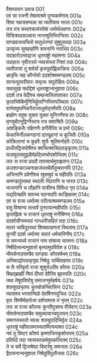 वैशम्पायन उवाच	001  
एवं सा रजनी तेषामाश्रमे पुण्यकर्मणाम्	001a  
शिवा नक्षत्रसम्पन्ना सा व्यतीयाय भारत	001c  
तत्र तत्र कथाश्चासंस्तेषां धर्मार्थलक्षणाः	002a  
विचित्रपदसञ्चारा नानाश्रुतिभिरन्विताः	002c  
पाण्डवास्त्वभितो मातुर्धरण्यां सुषुपुस्तदा	003a  
उत्सृज्य सुमहार्हाणि शयनानि नराधिप	003c  
यदाहारोऽभवद्राजा धृतराष्ट्रो महामनाः	004a  
तदाहारा नृवीरास्ते न्यवसंस्तां निशां तदा	004c  
व्यतीतायां तु शर्वर्यां कृतपूर्वाह्णिकक्रियः	005a  
भ्रातृभिः सह कौन्तेयो ददर्शाश्रममण्डलम्	005c  
सान्तःपुरपरीवारः सभृत्यः सपुरोहितः	006a  
यथासुखं यथोद्देशं धृतराष्ट्राभ्यनुज्ञया	006c  
ददर्श तत्र वेदीश्च सम्प्रज्वलितपावकाः	007a  
कृताभिषेकैर्मुनिभिर्हुताग्निभिरुपस्थिताः	007c  
वानेयपुष्पनिकरैराज्यधूमोद्गमैरपि	008a  
ब्राह्मेण वपुषा युक्ता युक्ता मुनिगणैश्च ताः	008c  
मृगयूथैरनुद्विग्नैस्तत्र तत्र समाश्रितैः	009a  
अशङ्कितैः पक्षिगणैः प्रगीतैरिव च प्रभो	009c  
केकाभिर्नीलकण्ठानां दात्यूहानां च कूजितैः	010a  
कोकिलानां च कुहरैः शुभैः श्रुतिमनोहरैः	010c  
प्राधीतद्विजघोषैश्च क्वचित्क्वचिदलङ्कृतम्	011a  
फलमूलसमुद्वाहैर्महद्भिश्चोपशोभितम्	011c  
ततः स राजा प्रददौ तापसार्थमुपाहृतान्	012a  
कलशान्काञ्चनान्राजंस्तथैवौदुम्बरानपि	012c  
अजिनानि प्रवेणीश्च स्रुक्स्रुवं च महीपतिः	013a  
कमण्डलूंस्तथा स्थालीः पिठराणि च भारत	013c  
भाजनानि च लौहानि पात्रीश्च विविधा नृप	014a  
यद्यदिच्छति यावच्च यदन्यदपि काङ्क्षितम्	014c  
एवं स राजा धर्मात्मा परीत्याश्रममण्डलम्	015a  
वसु विश्राण्य तत्सर्वं पुनरायान्महीपतिः	015c  
कृताह्निकं च राजानं धृतराष्ट्रं मनीषिणम्	016a  
ददर्शासीनमव्यग्रं गान्धारीसहितं तदा	016c  
मातरं चाविदूरस्थां शिष्यवत्प्रणतां स्थिताम्	017a  
कुन्तीं ददर्श धर्मात्मा सततं धर्मचारिणीम्	017c  
स तमभ्यर्च्य राजानं नाम संश्राव्य चात्मनः	018a  
निषीदेत्यभ्यनुज्ञातो बृस्यामुपविवेश ह	018c  
भीमसेनादयश्चैव पाण्डवाः कौरवर्षभम्	019a  
अभिवाद्योपसङ्गृह्य निषेदुः पार्थिवाज्ञया	019c  
स तैः परिवृतो राजा शुशुभेऽतीव कौरवः	020a  
बिभ्रद्ब्राह्मीं श्रियं दीप्तां देवैरिव बृहस्पतिः	020c  
तथा तेषूपविष्टेषु समाजग्मुर्महर्षयः	021a  
शतयूपप्रभृतयः कुरुक्षेत्रनिवासिनः	021c  
व्यासश्च भगवान्विप्रो देवर्षिगणपूजितः	022a  
वृतः शिष्यैर्महातेजा दर्शयामास तं नृपम्	022c  
ततः स राजा कौरव्यः कुन्तीपुत्रश्च वीर्यवान्	023a  
भीमसेनादयश्चैव समुत्थायाभ्यपूजयन्	023c  
समागतस्ततो व्यासः शतयूपादिभिर्वृतः	024a  
धृतराष्ट्रं महीपालमास्यतामित्यभाषत	024c  
नवं तु विष्टरं कौश्यं कृष्णाजिनकुशोत्तरम्	025a  
प्रतिपेदे तदा व्यासस्तदर्थमुपकल्पितम्	025c  
ते च सर्वे द्विजश्रेष्ठा विष्टरेषु समन्ततः	026a  
द्वैपायनाभ्यनुज्ञाता निषेदुर्विपुलौजसः	026c  
